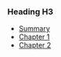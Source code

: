 <!-- docs/_sidebar.md -->
<h3> Heading H3 </h3>

* [Summary]($/_main.md)
* [Chapter 1]($/chapter_1.md)
* [Chapter 2]($/chapter_2.md)
